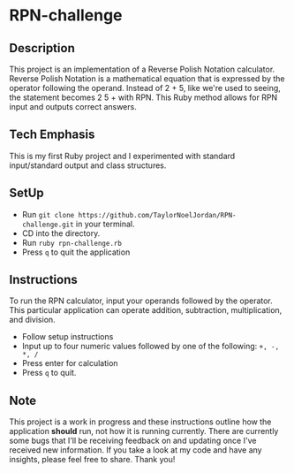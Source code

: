 # RPN-challenge


## Description
This project is an implementation of a Reverse Polish Notation calculator. Reverse Polish Notation is a mathematical equation that is expressed by the operator following the operand. Instead of 2 + 5, like we're used to seeing, the statement becomes 2 5 + with RPN. This Ruby method allows for RPN input and outputs correct answers.

## Tech Emphasis
This is my first Ruby project and I experimented with standard input/standard output and class structures.

## SetUp
- Run `git clone https://github.com/TaylorNoelJordan/RPN-challenge.git` in your terminal.
- CD into the directory.
- Run `ruby rpn-challenge.rb`
- Press `q` to quit the application

## Instructions
To run the RPN calculator, input your operands followed by the operator. This particular application can operate addition, subtraction, multiplication, and division. 
- Follow setup instructions
- Input up to four numeric values followed by one of the following: `+, -, *, /`
- Press enter for calculation
- Press `q` to quit.

## Note
This project is a work in progress and these instructions outline how the application __should__ run, not how it is running currently. There are currently some bugs that I'll be receiving feedback on and updating once I've received new information. If you take a look at my code and have any insights, please feel free to share. Thank you!
